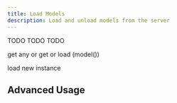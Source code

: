```yaml
---
title: Load Models
description: Load and unload models from the server
---
```


TODO TODO TODO

get any or get or load (model())

load new instance

## Advanced Usage
